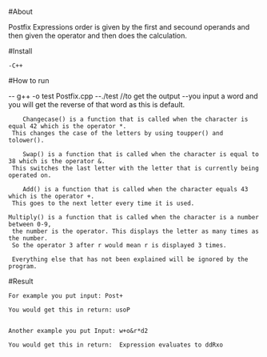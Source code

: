 #About
   
   Postfix Expressions order is given by the first and secound operands and then given the operator and then does the calculation. 



#Install
  
  	-C++


#How to run
	 
   -- g++ -o test Postfix.cpp
   --./test                //to get the output
   --you input a word and you will get the reverse of that word as this is default.


     	Changecase() is a function that is called when the character is equal 42 which is the operator *.
     This changes the case of the letters by using toupper() and tolower().

     	Swap() is a function that is called when the character is equal to 38 which is the operator &. 
     This switches the last letter with the letter that is currently being operated on.
 
     	Add() is a function that is called when the character equals 43 which is the operator +. 
     This goes to the next letter every time it is used. 

	Multiply() is a function that is called when the character is a number between 0-9,
     the number is the operator. This displays the letter as many times as the number.
     So the operator 3 after r would mean r is displayed 3 times. 
	
     Everything else that has not been explained will be ignored by the program.

#Result

	For example you put input: Post+

	You would get this in return: usoP


	Another example you put Input: w+o&r*d2 

	You would get this in return:  Expression evaluates to ddRxo
   

